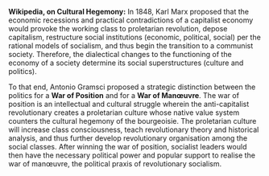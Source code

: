 
**Wikipedia, on Cultural Hegemony:**
In 1848, Karl Marx proposed that the economic recessions and practical contradictions of a capitalist economy would provoke the working class to proletarian revolution, depose capitalism, restructure social institutions (economic, political, social) per the rational models of socialism, and thus begin the transition to a communist society. Therefore, the dialectical changes to the functioning of the economy of a society determine its social superstructures (culture and politics).

To that end, Antonio Gramsci proposed a strategic distinction between the politics for a **War of Position** and for a **War of Manœuvre**. The war of position is an intellectual and cultural struggle wherein the anti-capitalist revolutionary creates a proletarian culture whose native value system counters the cultural hegemony of the bourgeoisie. The proletarian culture will increase class consciousness, teach revolutionary theory and historical analysis, and thus further develop revolutionary organisation among the social classes. After winning the war of position, socialist leaders would then have the necessary political power and popular support to realise the war of manœuvre, the political praxis of revolutionary socialism. 

